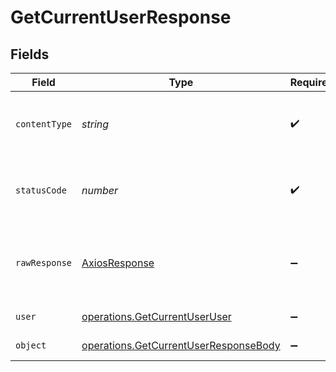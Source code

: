 # GetCurrentUserResponse


## Fields

| Field                                                                                                 | Type                                                                                                  | Required                                                                                              | Description                                                                                           |
| ----------------------------------------------------------------------------------------------------- | ----------------------------------------------------------------------------------------------------- | ----------------------------------------------------------------------------------------------------- | ----------------------------------------------------------------------------------------------------- |
| `contentType`                                                                                         | *string*                                                                                              | :heavy_check_mark:                                                                                    | HTTP response content type for this operation                                                         |
| `statusCode`                                                                                          | *number*                                                                                              | :heavy_check_mark:                                                                                    | HTTP response status code for this operation                                                          |
| `rawResponse`                                                                                         | [AxiosResponse](https://axios-http.com/docs/res_schema)                                               | :heavy_minus_sign:                                                                                    | Raw HTTP response; suitable for custom response parsing                                               |
| `user`                                                                                                | [operations.GetCurrentUserUser](../../../sdk/models/operations/getcurrentuseruser.md)                 | :heavy_minus_sign:                                                                                    | User login information.                                                                               |
| `object`                                                                                              | [operations.GetCurrentUserResponseBody](../../../sdk/models/operations/getcurrentuserresponsebody.md) | :heavy_minus_sign:                                                                                    | Error response.                                                                                       |